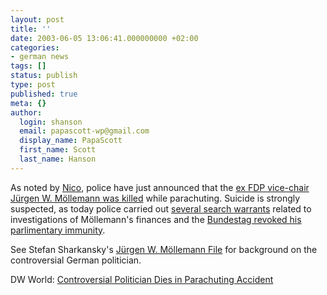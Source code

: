 ```yaml
---
layout: post
title: ''
date: 2003-06-05 13:06:41.000000000 +02:00
categories:
- german news
tags: []
status: publish
type: post
published: true
meta: {}
author:
  login: shanson
  email: papascott-wp@gmail.com
  display_name: PapaScott
  first_name: Scott
  last_name: Hanson
---
```

<p>As noted by <a title="Noch'n Blogg." href="http://lumma.de/mt/archives/000270.html#000270">Nico</a>, police have just announced that the <a href="http://www.spiegel.de/politik/deutschland/0,1518,251641,00.html">ex FDP vice-chair Jürgen W. Möllemann was killed</a> while parachuting. Suicide is strongly suspected, as today police carried out <a href="http://de.news.yahoo.com/030605/3/3h92v.html">several search warrants</a> related to investigations of Möllemann's finances and the <a href="http://de.news.yahoo.com/030605/3/3h8zb.html">Bundestag revoked his parlimentary immunity</a>. </p>
<p>See Stefan Sharkansky's <a title="The Jürgen W. Möllemann File" href="http://www.moellemann.com/">Jürgen W. Möllemann File</a> for background on the controversial German politician.</p>
<p>DW World: <a title="Germany" href="http://www.dw-world.de/english/0,3367,1432_A_886508_1_A,00.html">Controversial Politician Dies in Parachuting Accident</a></p>
